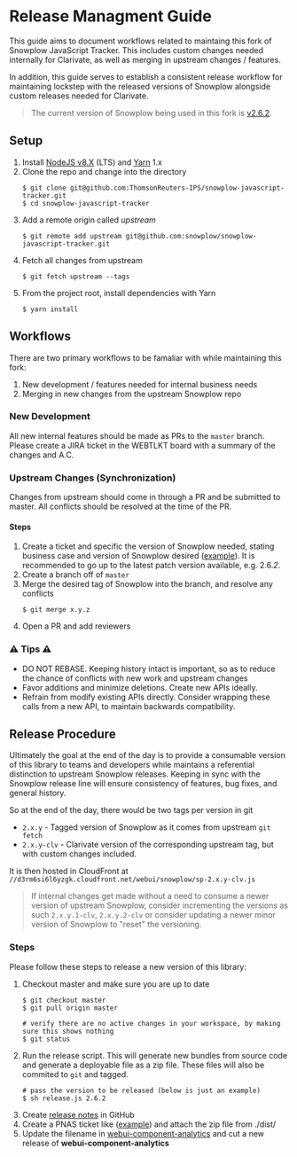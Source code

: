 # Release Managment Guide
This guide aims to document workflows related to maintaing this fork of Snowplow JavaScript Tracker.  This includes custom changes needed internally for Clarivate, as well as merging in upstream changes / features. 

In addition, this guide serves to establish a consistent release workflow for maintaining lockstep with the released versions of Snowplow alongside custom releases needed for Clarivate.

> The current version of Snowplow being used in this fork is [v2.6.2](https://github.com/snowplow/snowplow-javascript-tracker/releases/tag/2.6.2).

## Setup
1. Install [NodeJS v8.X](https://nodejs.org/en/download/) (LTS) and [Yarn](https://yarnpkg.com/en/docs/install#mac-stable) 1.x
1. Clone the repo and change into the directory
    ```
    $ git clone git@github.com:ThomsonReuters-IPS/snowplow-javascript-tracker.git
    $ cd snowplow-javascript-tracker
    ```
1. Add a remote origin called _upstream_
    ```
    $ git remote add upstream git@github.com:snowplow/snowplow-javascript-tracker.git
    ```
1. Fetch all changes from upstream
    ```
    $ git fetch upstream --tags
    ```
1. From the project root, install dependencies with Yarn
    ```shell
    $ yarn install
    ```

## Workflows
There are two primary workflows to be famaliar with while maintaining this fork:
1. New development / features needed for internal business needs
1. Merging in new changes from the upstream Snowplow repo

### New Development 
All new internal features should be made as PRs to the `master` branch.  Please create a JIRA ticket in the WEBTLKT board with a summary of the changes and A.C.

### Upstream Changes (Synchronization)
Changes from upstream should come in through a PR and be submitted to master.  All conflicts should be resolved at the time of the PR.

#### Steps
1. Create a ticket and specific the version of Snowplow needed, stating business case and version of Snowplow desired ([example](https://jira.clarivate.io/browse/WEBTLKT-1628)).  It is recommended to go up to the latest patch version available, e.g. 2.6._2_.
1. Create a branch off of `master`
1. Merge the desired tag of Snowplow into the branch, and resolve any conflicts
    ```
    $ git merge x.y.z
    ```
1. Open a PR and add reviewers


### ⚠️ Tips ⚠️
- DO NOT REBASE.  Keeping history intact is important, so as to reduce the chance of conflicts with new work and upstream changes
- Favor additions and minimize deletions.  Create new APIs ideally.
- Refrain from modify existing APIs directly.  Consider wrapping these calls from a new API, to maintain backwards compatibility.


## Release Procedure
Ultimately the goal at the end of the day is to provide a consumable version of this library to teams and developers while maintains a referential distinction to upstream Snowplow releases.  Keeping in sync with the Snowplow release line will ensure consistency of features, bug fixes, and general history.

So at the end of the day, there would be two tags per version in git
- `2.x.y` - Tagged version of Snowplow as it comes from upstream `git fetch`
- `2.x.y-clv` - Clarivate version of the corresponding upstream tag, but with custom changes included.

It is then hosted in CloudFront at `//d3rm6si6l6yzgk.cloudfront.net/webui/snowplow/sp-2.x.y-clv.js`

> If internal changes get made without a need to consume a newer version of upstream Snowplow, consider incrementing the versions as such `2.x.y.1-clv`, `2.x.y.2-clv` or consider updating a newer minor version of Snowplow to "reset" the versioning.

### Steps
Please follow these steps to release a new version of this library:
1. Checkout master and make sure you are up to date
    ```shell
    $ git checkout master
    $ git pull origin master

    # verify there are no active changes in your workspace, by making sure this shows nothing
    $ git status
    ```
1. Run the release script.  This will generate new bundles from source code and generate a deployable file as a zip file.  These files will also be commited to `git` and tagged.
    ```shell
    # pass the version to be released (below is just an example)
    $ sh release.js 2.6.2
    ```
1. Create [release notes](https://github.com/ThomsonReuters-IPS/snowplow-javascript-tracker/releases) in GitHub
1. Create a PNAS ticket like ([example](https://jira.clarivate.io/browse/PNAS-2660)) and attach the zip file from ./dist/
1. Update the filename in [webui-component-analytics](https://github.com/ThomsonReuters-IPS/webui-component-analytics/blob/master/src/modules/analytics/run/analytics-run.js#L44) and cut a new release of **webui-component-analytics**